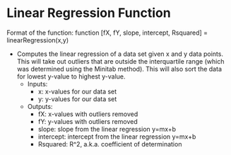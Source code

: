 # Linear Regression Function
Format of the function: function [fX, fY, slope, intercept, Rsquared] = linearRegression(x,y)
* Computes the linear regression of a data set given x and y data points. This will take out outliers that are outside the interquartile range (which was determined using the Minitab method). This will also sort the data for lowest y-value to highest y-value.
  * Inputs:
    * x: x-values for our data set
    * y: y-values for our data set
  * Outputs:
    * fX: x-values with outliers removed
    * fY: y-values with outliers removed
    * slope: slope from the linear regression y=mx+b
    * intercept: intercept from the linear regression y=mx+b
    * Rsquared: R^2, a.k.a. coefficient of determination
